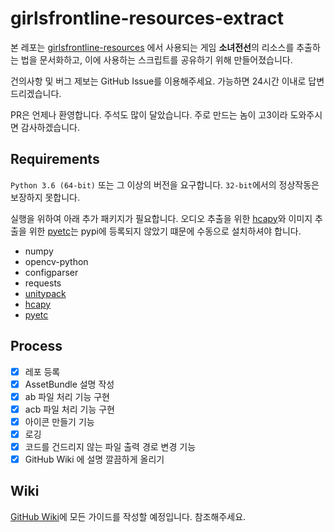 # girlsfrontline-resources-extract

본 레포는 [girlsfrontline-resources](https://github.com/36base/girlsfrontline-resources) 에서 사용되는 게임 **소녀전선**의 리소스를 추출하는 법을 문서화하고, 이에 사용하는 스크립트를 공유하기 위해 만들어졌습니다.

건의사항 및 버그 제보는 GitHub Issue를 이용해주세요. 가능하면 24시간 이내로 답변드리겠습니다.

PR은 언제나 환영합니다. 주석도 많이 달았습니다. 주로 만드는 놈이 고3이라 도와주시면 감사하겠습니다.

## Requirements

`Python 3.6 (64-bit)` 또는 그 이상의 버전을 요구합니다. `32-bit`에서의 정상작동은 보장하지 못합니다.

실행을 위하여 아래 추가 패키지가 필요합니다. 오디오 추출을 위한 [hcapy](https://github.com/krepe-suZette/hcapy)와 이미지 추출을 위한 [pyetc](https://github.com/krepe-suZette/pyetc)는 pypi에 등록되지 않았기 떄문에 수동으로 설치하셔야 합니다.
* numpy
* opencv-python
* configparser
* requests
* [unitypack](https://github.com/HearthSim/UnityPack)
* [hcapy](https://github.com/krepe-suZette/hcapy)
* [pyetc](https://github.com/krepe-suZette/pyetc)

## Process
- [x] 레포 등록
- [x] AssetBundle 설명 작성
- [x] ab 파일 처리 기능 구현
- [x] acb 파일 처리 기능 구현
- [x] 아이콘 만들기 기능
- [x] 로깅
- [x] 코드를 건드리지 않는 파일 출력 경로 변경 기능
- [x] GitHub Wiki 에 설명 깔끔하게 올리기

## Wiki
[GitHub Wiki](https://github.com/36base/girlsfrontline-resources-extract/wiki)에 모든 가이드를 작성할 예정입니다. 참조해주세요.
